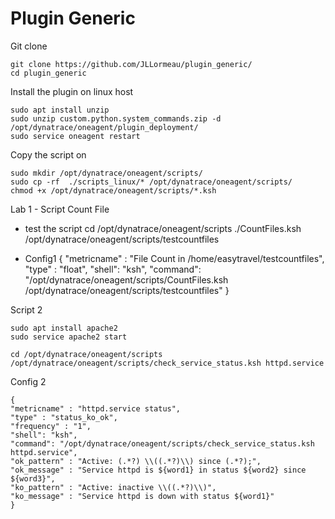 # Plugin Generic

Git clone

    git clone https://github.com/JLLormeau/plugin_generic/
    cd plugin_generic
   
 
Install the plugin on linux host
   
    sudo apt install unzip
    sudo unzip custom.python.system_commands.zip -d /opt/dynatrace/oneagent/plugin_deployment/
    sudo service oneagent restart

Copy the script on

    sudo mkdir /opt/dynatrace/oneagent/scripts/
    sudo cp -rf  ./scripts_linux/* /opt/dynatrace/oneagent/scripts/
    chmod +x /opt/dynatrace/oneagent/scripts/*.ksh
  

Lab 1 - Script Count File

  - test the script
     cd /opt/dynatrace/oneagent/scripts
     ./CountFiles.ksh /opt/dynatrace/oneagent/scripts/testcountfiles
    
  - Config1
    {
    "metricname" : "File Count in /home/easytravel/testcountfiles",
    "type" : "float",
    "shell": "ksh",
    "command": "/opt/dynatrace/oneagent/scripts/CountFiles.ksh /opt/dynatrace/oneagent/scripts/testcountfiles"
    }


Script 2 

    sudo apt install apache2
    sudo service apache2 start
  
    cd /opt/dynatrace/oneagent/scripts
    /opt/dynatrace/oneagent/scripts/check_service_status.ksh httpd.service
  
  
 Config 2
 
    {
    "metricname" : "httpd.service status",
    "type" : "status_ko_ok",
    "frequency" : "1",
    "shell": "ksh",
    "command": "/opt/dynatrace/oneagent/scripts/check_service_status.ksh httpd.service",
    "ok_pattern" : "Active: (.*?) \\((.*?)\\) since (.*?);",
    "ok_message" : "Service httpd is ${word1} in status ${word2} since ${word3}",
    "ko_pattern" : "Active: inactive \\((.*?)\\)",
    "ko_message" : "Service httpd is down with status ${word1}"
    }

